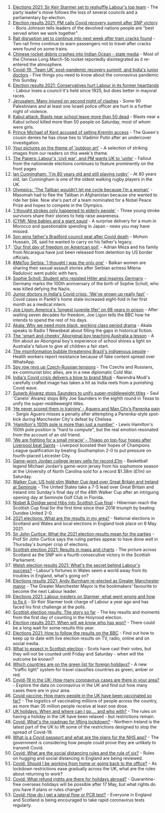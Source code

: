 1. [Elections 2021: Sir Keir Starmer set to reshuffle Labour's top team](https://www.bbc.co.uk/news/uk-politics-57047027) - The party leader's move follows the loss of several councils and a parliamentary by-election.
2. [Election results 2021: PM calls Covid recovery summit after SNP victory](https://www.bbc.co.uk/news/uk-57043758) - Boris Johnson tells leaders of the devolved nations people are "best served when we work together".
3. [Rail disruption set to continue into next week after train cracks found](https://www.bbc.co.uk/news/uk-57042384) - Two rail firms continue to warn passengers not to travel after cracks were found on some trains.
4. [Chinese rocket debris crashes into Indian Ocean - state media](https://www.bbc.co.uk/news/science-environment-57045058) - Most of the Chinese Long March-5b rocket reportedly disintegrated as it re-entered the atmosphere.
5. [Covid-19: 'Team UK' post-pandemic recovery summit, and India's junior doctors](https://www.bbc.co.uk/news/uk-57044490) - Five things you need to know about the coronavirus pandemic this Sunday.
6. [Election results 2021: Conservatives hurt Labour in its former heartlands](https://www.bbc.co.uk/news/uk-politics-57033273) - Labour loses a council it's held since 1925, but does better in mayoral races.
7. [Jerusalem: Many injured on second night of clashes](https://www.bbc.co.uk/news/world-middle-east-57044000) - Some 90 Palestinians and at least one Israeli police officer are hurt in a further night of violence.
8. [Kabul attack: Blasts near school leave more than 50 dead](https://www.bbc.co.uk/news/world-asia-57046527) - Blasts near a Kabul school killed more than 50 people on Saturday, most of whom were girls.
9. [Prince Michael of Kent accused of selling Kremlin access](https://www.bbc.co.uk/news/uk-57042823) - The Queen's cousin denies he has close ties to Vladimir Putin after an undercover investigation.
10. [Your pictures on the theme of 'outdoor art'](https://www.bbc.co.uk/news/in-pictures-57023047) - A selection of striking images from our readers on this week's theme.
11. [The Papers: Labour's 'civil war', and PM wants UK to 'unite'](https://www.bbc.co.uk/news/blogs-the-papers-57043949) - Fallout from the nationwide elections continues to feature prominently on the front pages
12. [Ian Cunningham: 'I'm 80 years old and still playing rugby'](https://www.bbc.co.uk/news/uk-northern-ireland-57013207) - At 80 years old, Ian Cunningham is one of the oldest walking rugby players in the UK.
13. [Olympics: 'The Taliban wouldn’t let me cycle because I’m a woman'](https://www.bbc.co.uk/news/world-asia-57027349) - Masomah had to flee the Taliban in Afghanistan because she wanted to ride her bike. Now she's part of a team nominated for a Nobel Peace Prize and hopes to compete in the Olympics.
14. ['I thought strokes only happened to elderly people'](https://www.bbc.co.uk/news/uk-england-essex-56678966) - Three young stroke survivors share their stories to help raise awareness.
15. [ICYMI: Nine babies and a giant squid](https://www.bbc.co.uk/news/world-57035326) - A surprise delivery for a mum in Morocco and questionable spending in Japan - news you may have missed.
16. [Son wins father's Bradford council seat after Covid death](https://www.bbc.co.uk/news/uk-england-leeds-57043008) - Mohsin Hussain, 26, said he wanted to carry on his father's legacy.
17. ['Our first day of freedom on American soil'](https://www.bbc.co.uk/news/world-us-canada-57022918) - Adrian Meza and his family from Nicaragua have just been released from detention by US border officials.
18. [#MeToo Serbia: 'I thought I was the only one'](https://www.bbc.co.uk/news/world-europe-57011605) - Balkan women are sharing their sexual assault stories after Serbian actress Milena Radulovic went public with hers.
19. [Sophie Scholl: Student who resisted Hitler and inspires Germany](https://www.bbc.co.uk/news/world-europe-57008360) - Germany marks the 100th anniversary of the birth of Sophie Scholl, who was killed defying the Nazis.
20. [Junior doctors in India's Covid crisis: 'We've grown up really fast'](https://www.bbc.co.uk/news/newsbeat-56993136) - Covid cases in Pankti's home state increased eight-fold in her first month as a medical intern.
21. [Joe Ligon: America's 'longest juvenile lifer' on 68 years in prison](https://www.bbc.co.uk/news/world-us-canada-57022924) - After waiting seven decades for freedom, Joe Ligon tells the BBC how he intends to spend the rest of his days.
22. [Akala: Why we need more black, working class period drama](https://www.bbc.co.uk/news/newsbeat-56894080) - Akala speaks to Radio 1 Newsbeat about filling the gaps in historical fiction.
23. [The 'smart and cheeky' Aboriginal boy teaching Australia a lesson](https://www.bbc.co.uk/news/stories-56544429) - A film about an Aboriginal boy's experience of school shines a light on Australia's failure to give all children a fair start.
24. [The misinformation bubble threatening Brazil's indigenous people](https://www.bbc.co.uk/news/blogs-trending-56919424) - Health workers report resistance because of fake content spread over WhatsApp.
25. [Spy row revs up Czech-Russian tensions](https://www.bbc.co.uk/news/world-europe-57008363) - The Czechs and Russians, ex-communist bloc allies, are in a new diplomatic Cold War.
26. [India's Covid crisis delivers a blow to brand Modi](https://www.bbc.co.uk/news/world-asia-india-56970569) - Narendra Modi's carefully crafted image has taken a hit as India reels from a punishing Covid wave.
27. [Superb Alvarez stops Saunders to unify super-middleweight titles](https://www.bbc.co.uk/sport/boxing/57037558) - Saul 'Canelo' Alvarez stops Billy Joe Saunders in the eighth round in Texas to unify the super-middleweight titles.
28. [‘He never scored them in training’ - Aguero and Man City’s Panenka pain](https://www.bbc.co.uk/sport/football/57042769) - Sergio Aguero misses a penalty after attempting a Panenka-style spot-kick during Manchester City's defeat by Chelsea.
29. ['Hamilton's 100th pole is more than just a number'](https://www.bbc.co.uk/sport/formula1/57041848) - Lewis Hamilton's 100th pole position is "hard to compute", but the real emotion resonated from the account of an old friend.
30. ['We are fighting for a small miracle' - Thiago on top-four hopes after Liverpool beat Saints](https://www.bbc.co.uk/sport/football/56953531) - Liverpool boosted their hopes of Champions League qualification by beating Southampton 2-0 to put pressure on fourth-placed Leicester City.
31. [Game-worn Jordan college jersey sells for record £1m](https://www.bbc.co.uk/sport/basketball/57046244) - Basketball legend Michael Jordan's game-worn jersey from his sophomore season at the University of North Carolina sold for a record $1.38m (£1m) on Saturday.
32. [Walker Cup: US hold slim Walker Cup lead over Great Britain and Ireland at Seminole](https://www.bbc.co.uk/sport/golf/57043888) - The United States take a 7-5 lead over Great Britain and Ireland into Sunday's final day of the 48th Walker Cup after an intriguing opening day at Seminole Golf Club in Florida.
33. [Nisbet & Doidge send Hibs into Scottish Cup final](https://www.bbc.co.uk/sport/football/56953558) - Hibernian reach the Scottish Cup final for the first time since their 2016 triumph by beating Dundee United 2-0.
34. [2021 elections: What are the results in my area?](https://www.bbc.co.uk/news/56129210) - National elections in Scotland and Wales and local elections in England took place on 6 May 2021.
35. [Sir John Curtice: What the 2021 election results mean for the parties](https://www.bbc.co.uk/news/uk-politics-57040175) - Prof Sir John Curtice says the ruling parties appear to have done well in Thursday's bumper crop of elections.
36. [Scottish election 2021: Results in maps and charts](https://www.bbc.co.uk/news/uk-scotland-scotland-politics-57028315) - The picture across Scotland as the SNP win a fourth consecutive victory in the Scottish Parliament.
37. [Welsh election results 2021: What's the secret behind Labour's success?](https://www.bbc.co.uk/news/uk-wales-politics-57037388) - Labour's fortunes in Wales seem a world away from its troubles in England, what's going on?
38. [Elections results 2021: Andy Burnham re-elected as Greater Manchester mayor](https://www.bbc.co.uk/news/uk-england-manchester-57037359) - The Greater Manchester Mayor is the bookmakers' favourite to become the next Labour leader.
39. [Elections 2021: Labour insiders on Starmer, what went wrong and how to fix it](https://www.bbc.co.uk/news/uk-politics-57024995) - Sir Keir Starmer took charge of Labour a year ago and has faced his first challenge at the polls.
40. [Scottish election results: The story so far](https://www.bbc.co.uk/news/uk-scotland-scotland-politics-57033767) - The key results and moments from the first day of counting in the Holyrood election.
41. [Election results 2021: When will we know who has won?](https://www.bbc.co.uk/news/uk-politics-56581106) - There could be a long wait for some results this year.
42. [Elections 2021: How to follow the results on the BBC](https://www.bbc.co.uk/news/uk-politics-56930132) - Find out how to keep up to date with live election results on TV, radio, online and on social media.
43. [What to expect in Scottish election](https://www.bbc.co.uk/news/uk-scotland-scotland-politics-56972971) - Scots have cast their votes, but they will not be counted until Friday and Saturday - when will the outcome be known?
44. [Which countries are on the green list for foreign holidays?](https://www.bbc.co.uk/news/explainers-52544307) - A new "traffic light" system for travel classifies countries as green, amber or red.
45. [Covid-19 in the UK: How many coronavirus cases are there in your area?](https://www.bbc.co.uk/news/uk-51768274) - Explore the data on coronavirus in the UK and find out how many cases there are in your area.
46. [Covid vaccine: How many people in the UK have been vaccinated so far?](https://www.bbc.co.uk/news/health-55274833) - The logistics of vaccinating millions of people across the country, as more than 35 million people receive at least one dose.
47. [UK holidays: When and where can I go.... and who with?](https://www.bbc.co.uk/news/explainers-52646738) - The rules on having a holiday in the UK have been relaxed - but restrictions remain.
48. [Covid: What's the roadmap for lifting lockdown?](https://www.bbc.co.uk/news/explainers-52530518) - Northern Ireland is the latest part of the UK to lift some of the restrictions designed to stop the spread of Covid-19.
49. [What is a Covid passport and what are the plans for the NHS app?](https://www.bbc.co.uk/news/explainers-55718553) - The government is considering how people could prove they are unlikely to transmit Covid.
50. [Covid: What are the social distancing rules and the rule of six?](https://www.bbc.co.uk/news/uk-51506729) - Rules on hugging and social distancing in England are being reviewed.
51. [Covid: Should I be working from home or going back to the office?](https://www.bbc.co.uk/news/business-52567567) - As lockdown restrictions ease gradually across the UK, what are the rules about returning to work?
52. [Covid: What refund rights are there for holidays abroad?](https://www.bbc.co.uk/news/business-51615412) - Quarantine-free overseas holidays will be possible after 17 May, but what rights do you have if plans or rules change?
53. [Covid: How do I get a lateral flow or PCR test?](https://www.bbc.co.uk/news/health-51943612) - Everyone in England and Scotland is being encouraged to take rapid coronavirus tests regularly.
